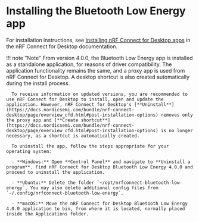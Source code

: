 # Installing the Bluetooth Low Energy app

For installation instructions, see [Installing nRF Connect for Desktop apps](https://docs.nordicsemi.com/bundle/nrf-connect-desktop/page/installing_apps.html) in the nRF Connect for Desktop documentation.

!!! note "Note"
      From version 4.0.0, the Bluetooth Low Energy app is installed as a standalone application, for reasons of driver compatibility. The application functionality remains the same, and a proxy app is used from nRF Connect for Desktop. A desktop shortcut is also created automatically during the install process.

      To receive information on updated versions, you are recommended to use nRF Connect for Desktop to install, open and update the application. However, nRF Connect for Desktop's [**Uninstall**](https://docs.nordicsemi.com/bundle/nrf-connect-desktop/page/overview_cfd.html#post-installation-options) removes only the proxy app and [**Create shortcut**](https://docs.nordicsemi.com/bundle/nrf-connect-desktop/page/overview_cfd.html#post-installation-options) is no longer necessary, as a shortcut is automatically created.

      To uninstall the app, follow the steps appropriate for your operating system:

      - **Windows:** Open **Control Panel** and navigate to **Uninstall a program**. Find nRF Connect for Desktop Bluetooth Low Energy 4.0.0 and proceed to uninstall the application.

      - **Ubuntu:** Delete the folder `~/opt/nrfconnect-bluetooth-low-energy`. You may also delete additional config files from `~/.config/nrfconnect-bluetooth-low-energy`.

      - **macOS:** Move the nRF Connect for Desktop Bluetooth Low Energy 4.0.0 application to bin, from where it is located, normally placed inside the Applications folder.
